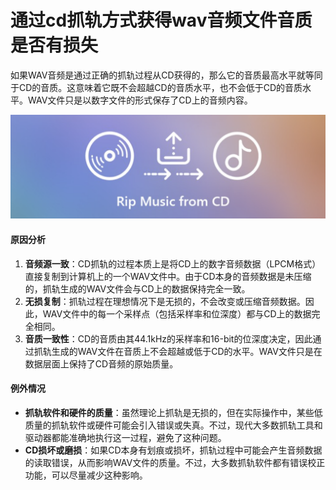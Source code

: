 # 通过cd抓轨方式获得wav音频文件音质是否有损失



如果WAV音频是通过正确的抓轨过程从CD获得的，那么它的音质最高水平就等同于CD的音质。这意味着它既不会超越CD的音质水平，也不会低于CD的音质水平。WAV文件只是以数字文件的形式保存了CD上的音频内容。

![image-20240925104732208](./assets/image-20240925104732208.png)

#### 原因分析

1.  **音频源一致**：CD抓轨的过程本质上是将CD上的数字音频数据（LPCM格式）直接复制到计算机上的一个WAV文件中。由于CD本身的音频数据是未压缩的，抓轨生成的WAV文件会与CD上的数据保持完全一致。
2.  **无损复制**：抓轨过程在理想情况下是无损的，不会改变或压缩音频数据。因此，WAV文件中的每一个采样点（包括采样率和位深度）都与CD上的数据完全相同。
3.  **音质一致性**：CD的音质由其44.1kHz的采样率和16-bit的位深度决定，因此通过抓轨生成的WAV文件在音质上不会超越或低于CD的水平。WAV文件只是在数据层面上保持了CD音频的原始质量。



#### 例外情况

-   **抓轨软件和硬件的质量**：虽然理论上抓轨是无损的，但在实际操作中，某些低质量的抓轨软件或硬件可能会引入错误或失真。不过，现代大多数抓轨工具和驱动器都能准确地执行这一过程，避免了这种问题。
-   **CD损坏或磨损**：如果CD本身有划痕或损坏，抓轨过程中可能会产生音频数据的读取错误，从而影响WAV文件的质量。不过，大多数抓轨软件都有错误校正功能，可以尽量减少这种影响。
